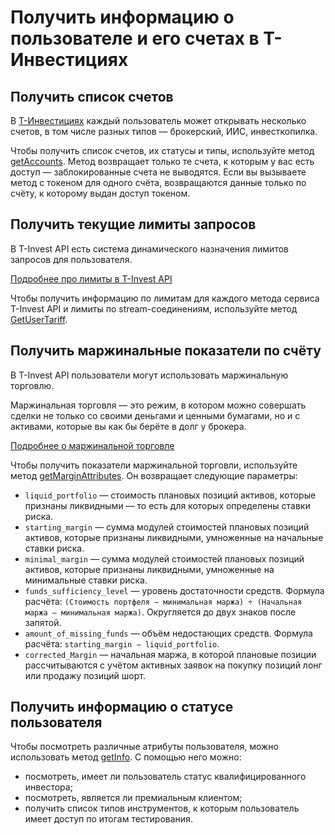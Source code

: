 # Получить информацию о пользователе и его счетах в Т-Инвестициях

## Получить список счетов

В [Т-Инвестициях](https://www.tbank.ru/invest/) каждый пользователь может открывать несколько счетов, в том числе разных типов — брокерский, ИИС, инвесткопилка. 

Чтобы получить список счетов, их статусы и типы, используйте метод [getAccounts](/investAPI/users#getaccounts).
Метод возвращает только те счета, к которым у вас есть доступ — заблокированные счета не выводятся. Если вы вызываете метод с токеном для одного счёта, возвращаются данные только по счёту, к которому выдан доступ токеном.

## Получить текущие лимиты запросов 

В T-Invest API есть система динамического назначения лимитов запросов для пользователя. 

[Подробнее про лимиты в T-Invest API](/investAPI/limits/)

Чтобы получить информацию по лимитам для каждого метода сервиса T-Invest API и лимиты по stream-соединениям, используйте метод [GetUserTariff](https://russianinvestments.github.io/investAPI/users/#getusertariff).

## Получить маржинальные показатели по счёту

В T-Invest API пользователи могут использовать маржинальную торговлю.

Маржинальная торговля — это режим, в котором можно совершать сделки не только со своими деньгами и 
ценными бумагами, но и с активами, которые вы как бы берёте в долг у брокера. 

[Подробнее о маржинальной торговле](https://www.tbank.ru/invest/help/brokerage/account/margin/)

Чтобы получить показатели маржинальной торговли, используйте метод [getMarginAttributes](/investAPI/users#getmarginattributes). Он возвращает следующие параметры: 

* `liquid_portfolio` — стоимость плановых позиций активов, которые признаны ликвидными — то есть для которых определены ставки риска.
* `starting_margin` — сумма модулей стоимостей плановых позиций активов, которые признаны ликвидными, умноженные на начальные ставки риска.
* `minimal_margin` — сумма модулей стоимостей плановых позиций активов, которые признаны ликвидными, умноженные на минимальные ставки риска.
* `funds_sufficiency_level` — уровень достаточности средств. Формула расчёта: `(Стоимость портфеля − минимальная маржа) ÷ (Начальная маржа – минимальная маржа)`. Округляется до двух знаков после запятой.
* `amount_of_missing_funds` — объём недостающих средств. Формула расчёта: `starting_margin − liquid_portfolio`. 
* `corrected_Margin` — начальная маржа, в которой плановые позиции рассчитываются с учётом активных заявок на покупку позиций лонг или продажу позиций шорт.

## Получить информацию о статусе пользователя

Чтобы посмотреть различные атрибуты пользователя, можно использовать метод [getInfo](/investAPI/users#getinfo).
С помощью него можно:

- посмотреть, имеет ли пользователь статус квалифицированного инвестора;
- посмотреть, является ли премиальным клиентом;
- получить список типов инструментов, к которым пользователь имеет доступ по итогам тестирования.